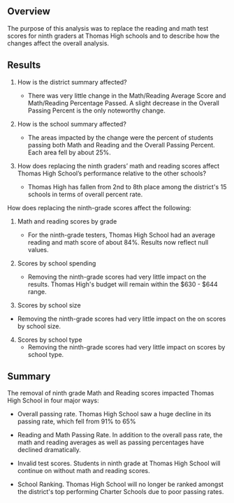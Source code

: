 ## Overview ##
The purpose of this analysis was to replace the reading and math test scores for ninth graders at Thomas High schools and to describe how the changes affect the overall analysis. 


## Results ##

1. How is the district summary affected?
   * There was very little change in the Math/Reading Average Score and Math/Reading Percentage Passed. A slight decrease in the Overall Passing Percent is the only noteworthy change. 



2. How is the school summary affected?
   * The areas impacted by the change were the percent of students passing both Math and Reading and the Overall Passing Percent. Each area fell by about 25%.



3. How does replacing the ninth graders’ math and reading scores affect Thomas High School’s performance relative to the other schools?
   * Thomas High has fallen from 2nd to 8th place among the district's 15 schools in terms of overall percent rate.



How does replacing the ninth-grade scores affect the following:

1. Math and reading scores by grade
   * For the ninth-grade testers, Thomas High School had an average reading and math score of about 84%. Results now reflect null values.


2. Scores by school spending
   * Removing the ninth-grade scores had very little impact on the results. Thomas High's budget will remain within the $630 - $644 range.


3. Scores by school size
  
  * Removing the ninth-grade scores had very little impact on the on scores by school size. 

4. Scores by school type 
   * Removing the ninth-grade scores had very little impact on scores by school type. 



## Summary ##
The removal of ninth grade Math and Reading scores impacted Thomas High School in four major ways:

* Overall passing rate. Thomas High School saw a huge decline in its passing rate, which fell from 91% to 65%

* Reading and Math Passing Rate. In addition to the overall pass rate, the math and reading averages as well as passing percentages have declined dramatically.

* Invalid test scores. Students in ninth grade at Thomas High School will continue on without math and reading scores.

* School Ranking. Thomas High School will no longer be ranked amongst the district's top performing Charter Schools due to poor passing rates.  









